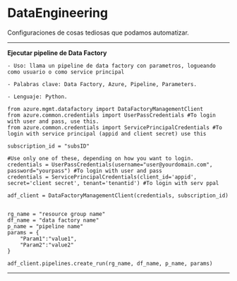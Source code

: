 # DataEngineering

Configuraciones de cosas tediosas que podamos automatizar.


-----------------
**Ejecutar pipeline de Data Factory**

	- Uso: llama un pipeline de data factory con parametros, logueando como usuario o como service principal

	- Palabras clave: Data Factory, Azure, Pipeline, Parameters.

	- Lenguaje: Python.
<pre><code>from azure.mgmt.datafactory import DataFactoryManagementClient
from azure.common.credentials import UserPassCredentials #To login with user and pass, use this.
from azure.common.credentials import ServicePrincipalCredentials #To login with service principal (appid and client secret) use this

subscription_id = "subsID"

#Use only one of these, depending on how you want to login.
credentials = UserPassCredentials(username="user@yourdomain.com", password="yourpass") #To login with user and pass
credentials = ServicePrincipalCredentials(client_id='appid', secret='client secret', tenant='tenantid') #To login with serv ppal

adf_client = DataFactoryManagementClient(credentials, subscription_id)


rg_name = "resource group name"
df_name = "data factory name"
p_name = "pipeline name"
params = {
    "Param1":"value1",
    "Param2":"value2"
}

adf_client.pipelines.create_run(rg_name, df_name, p_name, params)
</code></pre>

---------------------
